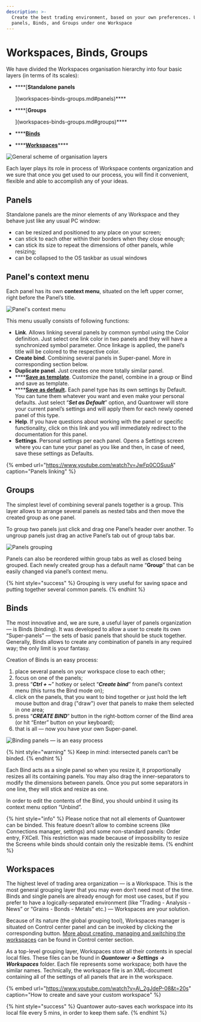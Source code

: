 ```yaml
---
description: >-
  Create the best trading environment, based on your own preferences. Use
  panels, Binds, and Groups under one Workspace
---
```


# Workspaces, Binds, Groups

We have divided the Workspaces organisation hierarchy into four basic layers \(in terms of its scales\):

* \*\*\*\*\[**Standalone panels**

  \]\(workspaces-binds-groups.md\#panels\)\*\*\*\*

* \*\*\*\*\[**Groups**

  \]\(workspaces-binds-groups.md\#groups\)\*\*\*\*

* \*\*\*\*[**Binds**](workspaces-binds-groups.md#binds)
* \*\*\*\*[**Workspaces**](workspaces-binds-groups.md#workspaces)\*\*\*\*

![General scheme of organisation layers](../.gitbook/assets/group_bind_workspace.png)

Each layer plays its role in process of Workspace contents organization and we sure that once you get used to our process, you will find it convenient, flexible and able to accomplish any of your ideas.

## Panels

Standalone panels are the minor elements of any Workspace and they behave just like any usual PC window:

* can be resized and positioned to any place on your screen;
* can stick to each other within their borders when they close enough;
* can stick its size to repeat the dimensions of other panels, while resizing;
* can be collapsed to the OS taskbar as usual windows

## Panel's context menu

Each panel has its own **context menu**, situated on the left upper corner, right before the Panel’s title.

![Panel&apos;s context menu](../.gitbook/assets/panels-context-menu.png)

This menu usually consists of following functions:

* **Link**. Allows linking several panels by common symbol using the Color definition. Just select one link color in two panels and they will have a synchronized symbol parameter. Once linkage is applied, the panel’s title will be colored to the respective color.
* **Create bind**. Combining several panels in Super-panel. More in corresponding section below.
* **Duplicate panel**. Just creates one more totally similar panel.
* \*\*\*\*[**Save as template**](https://help.optimusflow.qtower.app/getting-started/templates). Customize the panel, combine in a group or Bind and save as template.
* \*\*\*\*[**Save as default**](https://help.optimusflow.qtower.app/getting-started/set-as-default)**.** Each panel type has its own settings by Default. You can tune them whatever you want and even make your personal defaults. Just select “_**Set as Default**_” option, and Quantower will store your current panel’s settings and will apply them for each newly opened panel of this type.
* **Help**. If you have questions about working with the panel or specific functionality, click on this link and you will immediately redirect to the documentation for this panel.
* **Settings**. Personal settings per each panel. Opens a Settings screen where you can tune your panel as you like and then, in case of need, save these settings as Defaults.

{% embed url="https://www.youtube.com/watch?v=JwFp0COSuuA" caption="Panels linking" %}

## Groups

The simplest level of combining several panels together is a group. This layer allows to arrange several panels as nested tabs and then move the created group as one panel.

To group two panels just click and drag one Panel’s header over another. To ungroup panels just drag an active Panel’s tab out of group tabs bar.

![Panels grouping](../.gitbook/assets/groupping.gif)

Panels can also be reordered within group tabs as well as closed being grouped. Each newly created group has a default name “**Group**” that can be easily changed via panel’s context menu.

{% hint style="success" %}
Grouping is very useful for saving space and putting together several common panels.
{% endhint %}

## Binds

The most innovative and, we are sure, a useful layer of panels organization — is Binds \(binding\). It was developed to allow a user to create its own “Super-panels” — the sets of basic panels that should be stuck together. Generally, Binds allows to create any combination of panels in any required way; the only limit is your fantasy.

Creation of Binds is an easy process:

1. place several panels on your workspace close to each other;
2. focus on one of the panels;
3. press “_**Ctrl + ~**_” hotkey or select “_**Create bind**_” from panel’s context menu \(this turns the Bind mode on\);
4. click on the panels, that you want to bind together or just hold the left mouse button and drag \("draw"\) over that panels to make them selected in one area;
5. press “_**CREATE BIND**_” button in the right-bottom corner of the Bind area \(or hit “Enter” button on your keyboard\); 
6. that is all — now you have your own Super-panel.

![Binding panels &#x2014; is an easy process](../.gitbook/assets/binding.gif)

{% hint style="warning" %}
Keep in mind: intersected panels can’t be binded.
{% endhint %}

Each Bind acts as a single panel so when you resize it, it proportionally resizes all its containing panels. You may also drag the inner-separators to modify the dimensions between panels. Once you put some separators in one line, they will stick and resize as one.

In order to edit the contents of the Bind, you should unbind it using its context menu option “Unbind”.

{% hint style="info" %}
Please notice that not all elements of Quantower can be binded. This feature doesn’t allow to combine screens \(like Connections manager, settings\) and some non-standard panels: Order entry, FXCell. This restriction was made because of impossibility to resize the Screens while binds should contain only the resizable items.
{% endhint %}

## Workspaces

The highest level of trading area organization — is a Workspace. This is the most general grouping layer that you may even don’t need most of the time. Binds and single panels are already enough for most use cases, but if you prefer to have a logically-separated environment \(like “Trading - Analysis - News” or “Grains - Bonds - Metals” etc.\) — Workspaces are your solution.

Because of its nature \(the global grouping tool\), Workspaces manager is situated on Control center panel and can be invoked by clicking the corresponding button. [More about creating, managing and switching the workspaces](control-center.md#workspaces-manager) can be found in Control center section.

As a top-level grouping layer, Workspaces store all their contents in special local files. These files can be found in _**Quantower -&gt; Settings -&gt; Workspaces**_ folder. Each file represents some workspace; both have the similar names. Technically, the workspace file is an XML-document containing all of the settings of all panels that are in the workspace.

{% embed url="https://www.youtube.com/watch?v=A\_2gJdeP-08&t=20s" caption="How to create and save your custom workspace" %}

{% hint style="success" %}
Quantower auto-saves each workspace into its local file every 5 mins, in order to keep them safe.
{% endhint %}

